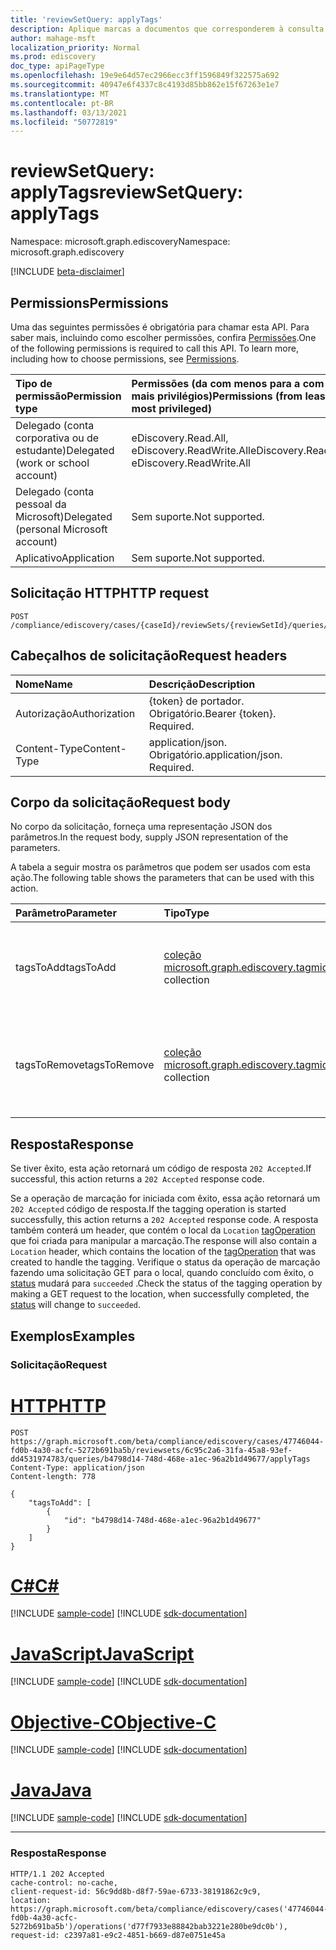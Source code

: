 ```yaml
---
title: 'reviewSetQuery: applyTags'
description: Aplique marcas a documentos que corresponderem à consulta especificada.
author: mahage-msft
localization_priority: Normal
ms.prod: ediscovery
doc_type: apiPageType
ms.openlocfilehash: 19e9e64d57ec2966ecc3ff1596849f322575a692
ms.sourcegitcommit: 40947e6f4337c8c4193d85bb862e15f67263e1e7
ms.translationtype: MT
ms.contentlocale: pt-BR
ms.lasthandoff: 03/13/2021
ms.locfileid: "50772819"
---
```

# <a name="reviewsetquery-applytags"></a><span data-ttu-id="1edad-103">reviewSetQuery: applyTags</span><span class="sxs-lookup"><span data-stu-id="1edad-103">reviewSetQuery: applyTags</span></span>

<span data-ttu-id="1edad-104">Namespace: microsoft.graph.ediscovery</span><span class="sxs-lookup"><span data-stu-id="1edad-104">Namespace: microsoft.graph.ediscovery</span></span>

[!INCLUDE [beta-disclaimer](../../includes/beta-disclaimer.md)]

## <a name="permissions"></a><span data-ttu-id="1edad-105">Permissions</span><span class="sxs-lookup"><span data-stu-id="1edad-105">Permissions</span></span>

<span data-ttu-id="1edad-p101">Uma das seguintes permissões é obrigatória para chamar esta API. Para saber mais, incluindo como escolher permissões, confira [Permissões](/graph/permissions-reference).</span><span class="sxs-lookup"><span data-stu-id="1edad-p101">One of the following permissions is required to call this API. To learn more, including how to choose permissions, see [Permissions](/graph/permissions-reference).</span></span>

|<span data-ttu-id="1edad-108">Tipo de permissão</span><span class="sxs-lookup"><span data-stu-id="1edad-108">Permission type</span></span>|<span data-ttu-id="1edad-109">Permissões (da com menos para a com mais privilégios)</span><span class="sxs-lookup"><span data-stu-id="1edad-109">Permissions (from least to most privileged)</span></span>|
|:---|:---|
|<span data-ttu-id="1edad-110">Delegado (conta corporativa ou de estudante)</span><span class="sxs-lookup"><span data-stu-id="1edad-110">Delegated (work or school account)</span></span>|<span data-ttu-id="1edad-111">eDiscovery.Read.All, eDiscovery.ReadWrite.All</span><span class="sxs-lookup"><span data-stu-id="1edad-111">eDiscovery.Read.All, eDiscovery.ReadWrite.All</span></span>|
|<span data-ttu-id="1edad-112">Delegado (conta pessoal da Microsoft)</span><span class="sxs-lookup"><span data-stu-id="1edad-112">Delegated (personal Microsoft account)</span></span>|<span data-ttu-id="1edad-113">Sem suporte.</span><span class="sxs-lookup"><span data-stu-id="1edad-113">Not supported.</span></span>|
|<span data-ttu-id="1edad-114">Aplicativo</span><span class="sxs-lookup"><span data-stu-id="1edad-114">Application</span></span>|<span data-ttu-id="1edad-115">Sem suporte.</span><span class="sxs-lookup"><span data-stu-id="1edad-115">Not supported.</span></span>|

## <a name="http-request"></a><span data-ttu-id="1edad-116">Solicitação HTTP</span><span class="sxs-lookup"><span data-stu-id="1edad-116">HTTP request</span></span>

<!-- {
  "blockType": "ignored"
}
-->

``` http
POST /compliance/ediscovery/cases/{caseId}/reviewSets/{reviewSetId}/queries/{reviewSetQueryId}/applyTags
```

## <a name="request-headers"></a><span data-ttu-id="1edad-117">Cabeçalhos de solicitação</span><span class="sxs-lookup"><span data-stu-id="1edad-117">Request headers</span></span>

|<span data-ttu-id="1edad-118">Nome</span><span class="sxs-lookup"><span data-stu-id="1edad-118">Name</span></span>|<span data-ttu-id="1edad-119">Descrição</span><span class="sxs-lookup"><span data-stu-id="1edad-119">Description</span></span>|
|:---|:---|
|<span data-ttu-id="1edad-120">Autorização</span><span class="sxs-lookup"><span data-stu-id="1edad-120">Authorization</span></span>|<span data-ttu-id="1edad-p102">{token} de portador. Obrigatório.</span><span class="sxs-lookup"><span data-stu-id="1edad-p102">Bearer {token}. Required.</span></span>|
|<span data-ttu-id="1edad-123">Content-Type</span><span class="sxs-lookup"><span data-stu-id="1edad-123">Content-Type</span></span>|<span data-ttu-id="1edad-p103">application/json. Obrigatório.</span><span class="sxs-lookup"><span data-stu-id="1edad-p103">application/json. Required.</span></span>|

## <a name="request-body"></a><span data-ttu-id="1edad-126">Corpo da solicitação</span><span class="sxs-lookup"><span data-stu-id="1edad-126">Request body</span></span>

<span data-ttu-id="1edad-127">No corpo da solicitação, forneça uma representação JSON dos parâmetros.</span><span class="sxs-lookup"><span data-stu-id="1edad-127">In the request body, supply JSON representation of the parameters.</span></span>

<span data-ttu-id="1edad-128">A tabela a seguir mostra os parâmetros que podem ser usados com esta ação.</span><span class="sxs-lookup"><span data-stu-id="1edad-128">The following table shows the parameters that can be used with this action.</span></span>

|<span data-ttu-id="1edad-129">Parâmetro</span><span class="sxs-lookup"><span data-stu-id="1edad-129">Parameter</span></span>|<span data-ttu-id="1edad-130">Tipo</span><span class="sxs-lookup"><span data-stu-id="1edad-130">Type</span></span>|<span data-ttu-id="1edad-131">Descrição</span><span class="sxs-lookup"><span data-stu-id="1edad-131">Description</span></span>|
|:---|:---|:---|
|<span data-ttu-id="1edad-132">tagsToAdd</span><span class="sxs-lookup"><span data-stu-id="1edad-132">tagsToAdd</span></span>|<span data-ttu-id="1edad-133">[coleção microsoft.graph.ediscovery.tag](../resources/ediscovery-tag.md)</span><span class="sxs-lookup"><span data-stu-id="1edad-133">[microsoft.graph.ediscovery.tag](../resources/ediscovery-tag.md) collection</span></span>|<span data-ttu-id="1edad-134">IDs de marcas para adicionar aos documentos que corresponderem à consulta.</span><span class="sxs-lookup"><span data-stu-id="1edad-134">IDs of tags to add to the documents that match the query.</span></span>|
|<span data-ttu-id="1edad-135">tagsToRemove</span><span class="sxs-lookup"><span data-stu-id="1edad-135">tagsToRemove</span></span>|<span data-ttu-id="1edad-136">[coleção microsoft.graph.ediscovery.tag](../resources/ediscovery-tag.md)</span><span class="sxs-lookup"><span data-stu-id="1edad-136">[microsoft.graph.ediscovery.tag](../resources/ediscovery-tag.md) collection</span></span>|<span data-ttu-id="1edad-137">IDs das marcas a remover dos documentos que corresponderem à consulta.</span><span class="sxs-lookup"><span data-stu-id="1edad-137">IDs of tags to remove from the documents that match the query.</span></span>|

## <a name="response"></a><span data-ttu-id="1edad-138">Resposta</span><span class="sxs-lookup"><span data-stu-id="1edad-138">Response</span></span>

<span data-ttu-id="1edad-139">Se tiver êxito, esta ação retornará um código de resposta `202 Accepted`.</span><span class="sxs-lookup"><span data-stu-id="1edad-139">If successful, this action returns a `202 Accepted` response code.</span></span>

<span data-ttu-id="1edad-140">Se a operação de marcação for iniciada com êxito, essa ação retornará um `202 Accepted` código de resposta.</span><span class="sxs-lookup"><span data-stu-id="1edad-140">If the tagging operation is started successfully, this action returns a `202 Accepted` response code.</span></span> <span data-ttu-id="1edad-141">A resposta também conterá um header, que contém o local da `Location` [tagOperation](../resources/ediscovery-tagOperation.md) que foi criada para manipular a marcação.</span><span class="sxs-lookup"><span data-stu-id="1edad-141">The response will also contain a `Location` header, which contains the location of the [tagOperation](../resources/ediscovery-tagOperation.md) that was created to handle the tagging.</span></span> <span data-ttu-id="1edad-142">Verifique o status da operação de marcação fazendo uma solicitação GET para o local, quando concluído com êxito, o [status](../resources/ediscovery-caseoperation.md#caseoperationstatus-values) mudará para `succeeded` .</span><span class="sxs-lookup"><span data-stu-id="1edad-142">Check the status of the tagging operation by making a GET request to the location, when successfully completed, the [status](../resources/ediscovery-caseoperation.md#caseoperationstatus-values) will change to `succeeded`.</span></span>

## <a name="examples"></a><span data-ttu-id="1edad-143">Exemplos</span><span class="sxs-lookup"><span data-stu-id="1edad-143">Examples</span></span>

### <a name="request"></a><span data-ttu-id="1edad-144">Solicitação</span><span class="sxs-lookup"><span data-stu-id="1edad-144">Request</span></span>


# <a name="http"></a>[<span data-ttu-id="1edad-145">HTTP</span><span class="sxs-lookup"><span data-stu-id="1edad-145">HTTP</span></span>](#tab/http)
<!-- {
  "blockType": "request",
  "name": "reviewsetquery_applytags"
}
-->

``` http
POST https://graph.microsoft.com/beta/compliance/ediscovery/cases/47746044-fd0b-4a30-acfc-5272b691ba5b/reviewsets/6c95c2a6-31fa-45a8-93ef-dd4531974783/queries/b4798d14-748d-468e-a1ec-96a2b1d49677/applyTags
Content-Type: application/json
Content-length: 778

{
    "tagsToAdd": [
        {
            "id": "b4798d14-748d-468e-a1ec-96a2b1d49677"
        }
    ]
}
```
# <a name="c"></a>[<span data-ttu-id="1edad-146">C#</span><span class="sxs-lookup"><span data-stu-id="1edad-146">C#</span></span>](#tab/csharp)
[!INCLUDE [sample-code](../includes/snippets/csharp/reviewsetquery-applytags-csharp-snippets.md)]
[!INCLUDE [sdk-documentation](../includes/snippets/snippets-sdk-documentation-link.md)]

# <a name="javascript"></a>[<span data-ttu-id="1edad-147">JavaScript</span><span class="sxs-lookup"><span data-stu-id="1edad-147">JavaScript</span></span>](#tab/javascript)
[!INCLUDE [sample-code](../includes/snippets/javascript/reviewsetquery-applytags-javascript-snippets.md)]
[!INCLUDE [sdk-documentation](../includes/snippets/snippets-sdk-documentation-link.md)]

# <a name="objective-c"></a>[<span data-ttu-id="1edad-148">Objective-C</span><span class="sxs-lookup"><span data-stu-id="1edad-148">Objective-C</span></span>](#tab/objc)
[!INCLUDE [sample-code](../includes/snippets/objc/reviewsetquery-applytags-objc-snippets.md)]
[!INCLUDE [sdk-documentation](../includes/snippets/snippets-sdk-documentation-link.md)]

# <a name="java"></a>[<span data-ttu-id="1edad-149">Java</span><span class="sxs-lookup"><span data-stu-id="1edad-149">Java</span></span>](#tab/java)
[!INCLUDE [sample-code](../includes/snippets/java/reviewsetquery-applytags-java-snippets.md)]
[!INCLUDE [sdk-documentation](../includes/snippets/snippets-sdk-documentation-link.md)]

---


### <a name="response"></a><span data-ttu-id="1edad-150">Resposta</span><span class="sxs-lookup"><span data-stu-id="1edad-150">Response</span></span>

<!-- {
  "blockType": "response",
  "truncated": true
}
-->

``` http
HTTP/1.1 202 Accepted
cache-control: no-cache,
client-request-id: 56c9dd8b-d8f7-59ae-6733-38191862c9c9,
location: https://graph.microsoft.com/beta/compliance/ediscovery/cases('47746044-fd0b-4a30-acfc-5272b691ba5b')/operations('d77f7933e88842bab3221e280be9dc0b'),
request-id: c2397a81-e9c2-4851-b669-d87e0751e45a
```

